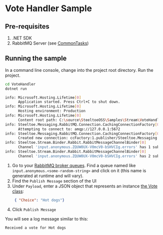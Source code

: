 ﻿# Vote Handler Sample

## Pre-requisites

1. .NET SDK
1. RabbitMQ Server (see [CommonTasks](../../CommonTasks.md#rabbitmq))

## Running the sample

In a command line console, change into the project root directory. Run the project.

```bash
cd VoteHandler
dotnet run 

info: Microsoft.Hosting.Lifetime[0]
      Application started. Press Ctrl+C to shut down.
info: Microsoft.Hosting.Lifetime[0]
      Hosting environment: Production
info: Microsoft.Hosting.Lifetime[0]
      Content root path: C:\source\SteeltoeOSS\Samples\Stream\VoteHandler
info: Steeltoe.Messaging.RabbitMQ.Connection.CachingConnectionFactory[0]
      Attempting to connect to: amqp://127.0.0.1:5672
info: Steeltoe.Messaging.RabbitMQ.Connection.CachingConnectionFactory[0]
      Created new connection: ccFactory:1.publisher/Steeltoe.Messaging.RabbitMQ.Connection.SimpleConnection
info: Steeltoe.Stream.Binder.Rabbit.RabbitMessageChannelBinder[0]
      Channel 'input.anonymous.ZQUW0UX-V0mcV0-bSHVCIg.errors' has 1 subscriber(s).
info: Steeltoe.Stream.Binder.Rabbit.RabbitMessageChannelBinder[0]
      Channel 'input.anonymous.ZQUW0UX-V0mcV0-bSHVCIg.errors' has 2 subscriber(s).
```

1. Go to your [RabbitMQ broker queues](http://localhost:15672/#/queues). Find a queue named like `input.anonymous.<some-random-string>` and click on it (this name is generated at runtime and will vary).
1. Find the `Publish Message` section of the UI
1. Under `Payload`, enter a JSON object that represents an instance [the Vote class](./Vote.cs):
   ```json
    { "Choice": "Hot dogs"}
   ```
1. Click `Publish Message`

You will see a log message similar to this:

```bash
Received a vote for Hot dogs
```
